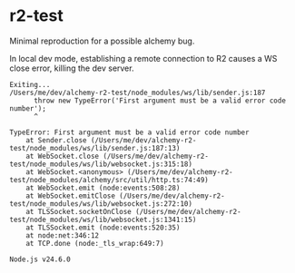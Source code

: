 # r2-test

Minimal reproduction for a possible alchemy bug.

In local dev mode, establishing a remote connection to R2 causes a WS close error, killing the dev server.

```
Exiting...
/Users/me/dev/alchemy-r2-test/node_modules/ws/lib/sender.js:187
      throw new TypeError('First argument must be a valid error code number');
      ^

TypeError: First argument must be a valid error code number
    at Sender.close (/Users/me/dev/alchemy-r2-test/node_modules/ws/lib/sender.js:187:13)
    at WebSocket.close (/Users/me/dev/alchemy-r2-test/node_modules/ws/lib/websocket.js:315:18)
    at WebSocket.<anonymous> (/Users/me/dev/alchemy-r2-test/node_modules/alchemy/src/util/http.ts:74:49)
    at WebSocket.emit (node:events:508:28)
    at WebSocket.emitClose (/Users/me/dev/alchemy-r2-test/node_modules/ws/lib/websocket.js:272:10)
    at TLSSocket.socketOnClose (/Users/me/dev/alchemy-r2-test/node_modules/ws/lib/websocket.js:1341:15)
    at TLSSocket.emit (node:events:520:35)
    at node:net:346:12
    at TCP.done (node:_tls_wrap:649:7)

Node.js v24.6.0
```
